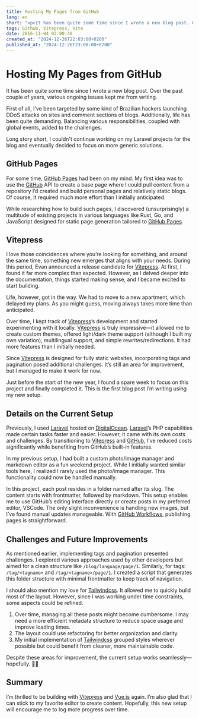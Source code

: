 ```yaml
---
title: Hosting My Pages from GitHub
lang: en
short: "<p>It has been quite some time since I wrote a new blog post. Over the past couple of years, various ongoing issues kept me from writing. First of all, I’ve been targeted by some kind of ...</p>"
tags: Github, Vitepress, Vite
date: 2016-11-04 02:00:40
created_at: "2024-12-26T22:03:00+0200"
published_at: "2024-12-26T23:00:00+0200"
---
```


# Hosting My Pages from GitHub

It has been quite some time since I wrote a new blog post. Over the past couple of years, various ongoing issues kept me from writing.

First of all, I’ve been targeted by some kind of Brazilian hackers launching DDoS attacks on sites and comment sections of blogs. Additionally, life has been quite demanding. Balancing various responsibilities, coupled with global events, added to the challenges.

Long story short, I couldn't continue working on my Laravel projects for the blog and eventually decided to focus on more generic solutions.

## GitHub Pages

For some time, [GitHub Pages] had been on my mind. My first idea was to use the [GitHub] API to create a base page where I could pull content from a repository I’d created and build personal pages and relatively static blogs. Of course, it required much more effort than I initially anticipated.

While researching how to build such pages, I discovered (unsurprisingly) a multitude of existing projects in various languages like Rust, Go, and JavaScript designed for static page generation tailored to [GitHub Pages].

## Vitepress

I love those coincidences where you’re looking for something, and around the same time, something new emerges that aligns with your needs. During this period, Evan announced a release candidate for [Vitepress]. At first, I found it far more complex than expected. However, as I delved deeper into the documentation, things started making sense, and I became excited to start building.

Life, however, got in the way. We had to move to a new apartment, which delayed my plans. As you might guess, moving always takes more time than anticipated.

Over time, I kept track of [Vitepress]’s development and started experimenting with it locally. [Vitepress] is truly impressive—it allowed me to create custom themes, offered light/dark theme support (although I built my own variation), multilingual support, and simple rewrites/redirections. It had more features than I initially needed.

Since [Vitepress] is designed for fully static websites, incorporating tags and pagination posed additional challenges. It’s still an area for improvement, but I managed to make it work for now.

Just before the start of the new year, I found a spare week to focus on this project and finally completed it. This is the first blog post I’m writing using my new setup.

## Details on the Current Setup

Previously, I used [Laravel] hosted on [DigitalOcean]. [Laravel]’s PHP capabilities made certain tasks faster and easier. However, it came with its own costs and challenges. By transitioning to [Vitepress] and [GitHub], I’ve reduced costs significantly while benefiting from GitHub’s built-in features.

In my previous setup, I had built a custom photo/image manager and markdown editor as a fun weekend project. While I initially wanted similar tools here, I realized I rarely used the photo/image manager. This functionality could now be handled manually.

In this project, each post resides in a folder named after its slug. The content starts with frontmatter, followed by markdown. This setup enables me to use GitHub’s editing interface directly or create posts in my preferred editor, VSCode. The only slight inconvenience is handling new images, but I’ve found manual updates manageable. With [GitHub Workflows], publishing pages is straightforward.

## Challenges and Future Improvements

As mentioned earlier, implementing tags and pagination presented challenges. I explored various approaches used by other developers but aimed for a clean structure like `/blog/language/page/1`. Similarly, for tags: `/tag/<tagname>` and `/tag/<tagname>/page/1`. I created a script that generates this folder structure with minimal frontmatter to keep track of navigation.

I should also mention my love for [Tailwindcss]. It allowed me to quickly build most of the layout. However, since I was working under time constraints, some aspects could be refined.

1. Over time, managing all these posts might become cumbersome. I may need a more efficient metadata structure to reduce space usage and improve loading times.
2. The layout could use refactoring for better organization and clarity.
3. My initial implementation of [Tailwindcss] grouped styles wherever possible but could benefit from cleaner, more maintainable code.

Despite these areas for improvement, the current setup works seamlessly—hopefully. 🤞🏼

## Summary

I’m thrilled to be building with [Vitepress] and [Vue.js] again. I’m also glad that I can stick to my favorite editor to create content. Hopefully, this new setup will encourage me to log more progress over time.

[GitHub]:https://github.com
[GitHub Pages]:https://pages.github.com
[GitHub Workflows]:https://docs.github.com/en/actions/writing-workflows/quickstart
[Tailwindcss]:https://tailwindcss.com
[Vitepress]:https://vitepress.dev/guide/what-is-vitepress
[Vue.js]:https://vuejs.org
[Laravel]:https:/laravel.com
[DigitalOcean]:https://digitalocean.com